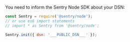 You need to inform the Sentry Node SDK about your DSN:

```javascript
const Sentry = require('@sentry/node');
// or use es6 import statements
// import * as Sentry from '@sentry/node';

Sentry.init({ dsn: '___PUBLIC_DSN___' });
```
